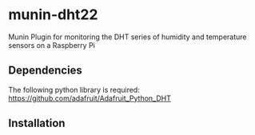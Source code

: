 munin-dht22
===========

Munin Plugin for monitoring the DHT series of humidity and temperature sensors on a Raspberry Pi


Dependencies
---

The following python library is required:
https://github.com/adafruit/Adafruit_Python_DHT

Installation
---
